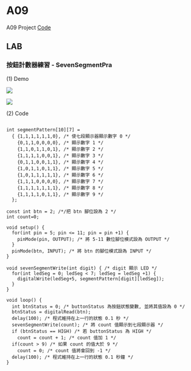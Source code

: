 # A09

A09 Project [Code](https://github.com/CodeMercs/ariod-ho-book/tree/master/Code/A09)

## LAB

### 按鈕計數器練習 - SevenSegmentPra

(1) Demo

![](https://github.com/CodeMercs/ariod-ho-book/raw/master/Code/A09/PIC1.gif)

![](https://github.com/CodeMercs/ariod-ho-book/raw/master/Code/A09/PIC2.png)


(2) Code

```

int segmentPattern[10][7] =
  { {1,1,1,1,1,1,0}, /* 使七段顯示器顯示數字 0 */
    {0,1,1,0,0,0,0}, /* 顯示數字 1 */
    {1,1,0,1,1,0,1}, /* 顯示數字 2 */
    {1,1,1,1,0,0,1}, /* 顯示數字 3 */
    {0,1,1,0,0,1,1}, /* 顯示數字 4 */
    {1,0,1,1,0,1,1}, /* 顯示數字 5 */
    {1,0,1,1,1,1,1}, /* 顯示數字 6 */
    {1,1,1,0,0,0,0}, /* 顯示數字 7 */
    {1,1,1,1,1,1,1}, /* 顯示數字 8 */
    {1,1,1,1,0,1,1}, /* 顯示數字 9 */
  };

const int btn = 2; /*/把 btn 腳位設為 2 */
int count=0;

void setup() {
  for(int pin = 5; pin <= 11; pin = pin +1) {
    pinMode(pin, OUTPUT); /* 將 5-11 數位腳位模式設為 OUTPUT */
  }
  pinMode(btn, INPUT); /* 將 btn 的腳位模式設為 INPUT */
}

void sevenSegmentWrite(int digit) { /* digit 顯示 LED */
  for(int ledSeg = 0; ledSeg < 7; ledSeg = ledSeg +1) {
    digitalWrite(ledSeg+5, segmentPattern[digit][ledSeg]);
  }
}

void loop() {
  int btnStatus = 0; /* buttonStatus 為按鈕狀態變數, 並將其值設為 0 */
  btnStatus = digitalRead(btn);
  delay(100); /* 程式維持在上一行的狀態 0.1 秒 */
  sevenSegmentWrite(count); /* 將 count 值顯示到七段顯示器 */
  if (btnStatus == HIGH) /* 若 buttonStatus 為 HIGH */
    count = count + 1; /* count 值加 1 */
  if(count > 9) /* 如果 count 的值大於 9 */
    count = 0; /* count 值將會回到 -1 */
  delay(100); /* 程式維持在上一行的狀態 0.1 秒鐘 */
}
```



